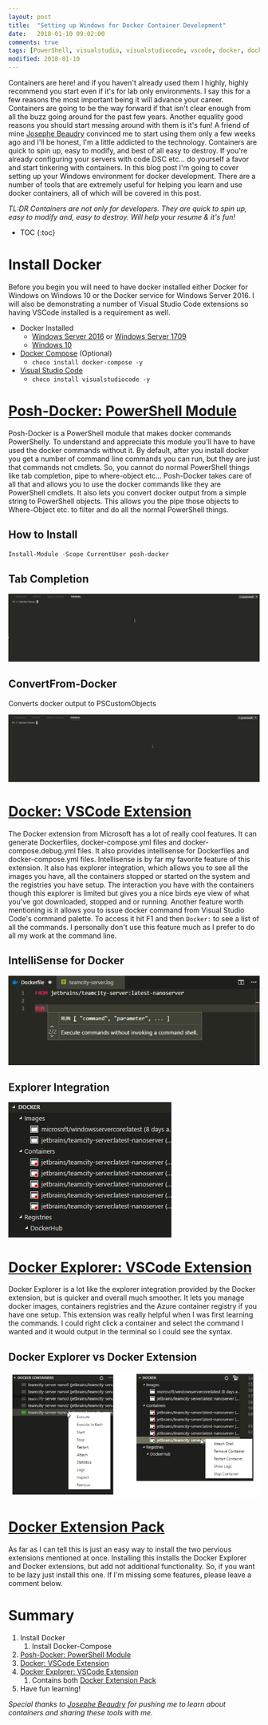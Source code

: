```yaml
---
layout: post
title:  "Setting up Windows for Docker Container Development"
date:   2018-01-10 09:02:00
comments: true
tags: [PowerShell, visualstudio, visualstudiocode, vscode, docker, dockercompose, windows, development, dockersetup, container, containers]
modified: 2018-01-10
---
```


Containers are here! and if you haven't already used them I highly, highly recommend you start even if it's for lab only environments. I say this for a few reasons the most important being it will advance your career. Containers are going to be the way forward if that isn't clear enough from all the buzz going around for the past few years. Another equality good reasons you should start messing around with them is it's fun! A friend of mine [Josephe Beaudry](https://www.linkedin.com/in/josephebeaudry/) convinced me to start using them only a few weeks ago and I'll be honest, I'm a little addicted to the technology. Containers are quick to spin up, easy to modify, and best of all easy to destroy. If you're already configuring your servers with code DSC etc... do yourself a favor and start tinkering with containers. In this blog post I'm going to cover setting up your Windows environment for docker development. There are a number of tools that are extremely useful for helping you learn and use docker containers, all of which will be covered in this post.

*TL:DR Containers are not only for developers. They are quick to spin up, easy to modify and, easy to destroy. Will help your resume & it's fun!*


* TOC
{:toc}

# Install Docker

Before you begin you will need to have docker installed either Docker for Windows on Windows 10 or the Docker service for Windows Server 2016. I will also be demonstrating a number of Visual Studio Code extensions so having VSCode installed is a requirement as well.

* Docker Installed
    * [Windows Server 2016](http://www.tomsitpro.com/articles/how-to-deploy-windows-server-docker-containers,1-3326.html) or [Windows Server 1709](https://docs.docker.com/engine/installation/windows/docker-ee/)
    * [Windows 10](https://docs.docker.com/docker-for-windows/install/)
* [Docker Compose](https://docs.docker.com/compose/) (Optional)
    * `choco install docker-compose -y`
* [Visual Studio Code](https://code.visualstudio.com/download)
    * `choco install visualstudiocode -y`


# [Posh-Docker: PowerShell Module](https://github.com/samneirinck/posh-docker)

Posh-Docker is a PowerShell module that makes docker commands PowerShelly. To understand and appreciate this module you'll have to have used the docker commands without it. By default, after you install docker you get a number of command line commands you can run, but they are just that commands not cmdlets. So, you cannot do normal PowerShell things like tab completion, pipe to where-object etc... Posh-Docker takes care of all that and allows you to use the docker commands like they are PowerShell cmdlets. It also lets you convert docker output from a simple string to PowerShell objects. This allows you the pipe those objects to Where-Object etc. to filter and do all the normal PowerShell things.

## How to Install
```powershell
Install-Module -Scope CurrentUser posh-docker
```
## Tab Completion

![TabExpansion](/images/posts/SettingUpWindowsForDocker/TabExpansion.gif "TabExpansion")


## ConvertFrom-Docker

Converts docker output to PSCustomObjects

![ConvertFrom-Docker](/images/posts/SettingUpWindowsForDocker/ConvertFrom-Docker.gif "ConvertFrom-Docker")

# [Docker: VSCode Extension](https://marketplace.visualstudio.com/items?itemName=PeterJausovec.vscode-docker)

The Docker extension from Microsoft has a lot of really cool features. It can generate Dockerfiles, docker-compose.yml files and docker-compose.debug.yml files. It also provides intellisense for Dockerfiles and docker-compose.yml files. Intellisense is by far my favorite feature of this extension. It also has explorer integration, which allows you to see all the images you have, all the containers stopped or started on the system and the registries you have setup. The interaction you have with the containers though this explorer is limited but gives you a nice birds eye view of what you've got downloaded, stopped and or running. Another feature worth mentioning is it allows you to issue docker command from Visual Studio Code's command palette. To access it hit F1 and then `Docker:` to see a list of all the commands. I personally don't use this feature much as I prefer to do all my work at the command line.

## IntelliSense for Docker

![IntelliSense](/images/posts/SettingUpWindowsForDocker/IntelliSense.png "IntelliSense")


## Explorer Integration

![ExplorerIntegration](/images/posts/SettingUpWindowsForDocker/ExplorerIntegration.png "ExplorerIntegration")

# [Docker Explorer: VSCode Extension](https://marketplace.visualstudio.com/items?itemName=formulahendry.docker-explorer)

Docker Explorer is a lot like the explorer integration provided by the Docker extension, but is quicker and overall much smoother. It lets you manage docker images, containers registries and the Azure container registry if you have one setup. This extension was really helpful when I was first learning the commands. I could right click a container and select the command I wanted and it would output in the terminal so I could see the syntax.

## Docker Explorer vs Docker Extension

![dockerExplorer](/images/posts/SettingUpWindowsForDocker/dockerExplorer.png "dockerExplorer")


# [Docker Extension Pack](https://marketplace.visualstudio.com/items?itemName=formulahendry.docker-extension-pack)

As far as I can tell this is just an easy way to install the two pervious extensions mentioned at once. Installing this installs the Docker Explorer and Docker extensions, but add not additional functionality. So, if you want to be lazy just install this one. If I'm missing some features, please leave a comment below.

# Summary

1. Install Docker
    1. Install Docker-Compose
2. [Posh-Docker: PowerShell Module](https://github.com/samneirinck/posh-docker)
3. [Docker: VSCode Extension](https://marketplace.visualstudio.com/items?itemName=PeterJausovec.vscode-docker)
4. [Docker Explorer: VSCode Extension](https://marketplace.visualstudio.com/items?itemName=formulahendry.docker-explorer)
    1. Contains both [Docker Extension Pack](https://marketplace.visualstudio.com/items?itemName=formulahendry.docker-extension-pack)
5. Have fun learning!

_Special thanks to [Josephe Beaudry](https://www.linkedin.com/in/josephebeaudry/) for pushing me to learn about containers and sharing these tools with me._
